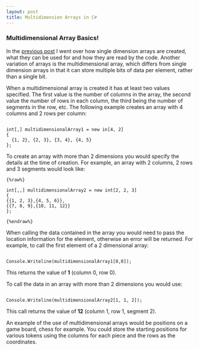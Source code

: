 ```yaml
---
layout: post
title: Multidimension Arrays in C#
---
```


### Multidimensional Array Basics!

In the [previous post](https://tomh-nz.github.io/Array-Basics/) I went over how single dimension arrays are created, what they can be used for and how they are read by the code.  Another variation of arrays is the multidimensional array, which differs from single dimension arrays in that it can store multiple bits of data per element, rather than a single bit.

When a multidimensional array is created it has at least two values specified. The first value is the number of columns in the array, the second value the number of rows in each column, the third being the number of segments in the row, etc.
The following example creates an array with 4 columns and 2 rows per column:

```

int[,] multidimensionalArray1 = new in[4, 2]
{
  {1, 2}, {2, 3}, {3, 4}, {4, 5}
};

```


To create an array with more than 2 dimensions you would specify the details at the time of creation.  For example, an array with 2 columns, 2 rows and 3 segments would look like:

```
{%raw%}

int[,,] multidimensionalArray2 = new int[2, 2, 3]
{ 
{{1, 2, 3},{4, 5, 6}},
{{7, 8, 9},{10, 11, 12}}
};

{%endraw%}
```


When calling the data contained in the array you would need to pass the location information for the element, otherwise an error will be returned.  For example, to call the first element of a 2 dimensional array:

```

Console.Writeline(multidimensionalArray1[0,0]);

```

This returns the value of **1** (column 0, row 0).

To call the data in an array with more than 2 dimensions you would use:

```

Console.Writeline(multidimensionalArray2[1, 1, 2]);

```

This call returns the value of **12** (column 1, row 1, segment 2).


An example of the use of multidimensional arrays would be positions on a game board, chess for example.  You could store the starting positions for various tokens using the columns for each piece and the rows as the coordinates.
